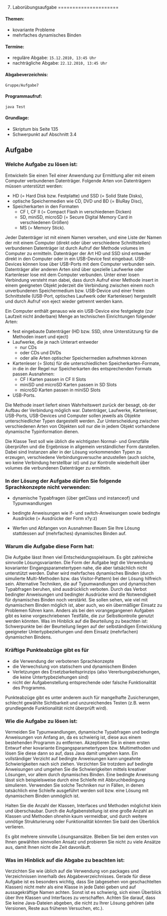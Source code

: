 7. Laborübungsaufgabe
=====================

#### Themen:
- kovariante Probleme
- mehrfaches dynamisches Binden

#### Termine:
- reguläre Abgabe: `15.12.2010, 13:45 Uhr`
- nachträgliche Abgabe: `22.12.2010, 13:45 Uhr`

#### Abgabeverzeichnis:
`Gruppe/Aufgabe7`

#### Programmaufruf:
    
    java Test

#### Grundlage:

- Skriptum bis Seite 135
- Schwerpunkt auf Abschnitt 3.4

## Aufgabe

### Welche Aufgabe zu lösen ist:

Entwickeln Sie einen Teil einer Anwendung zur Ermittlung aller mit einem Computer verbundenen Datenträger. Folgende Arten von Datenträgern müssen unterstützt werden:

- HD (= Hard Disk bzw. Festplatte) und SSD (= Solid State Disks),
- optische Speichermedien wie CD, DVD und BD (= BluRay Disc),
- Speicherkarten in den Formaten
    - CF I, CF II (= Compact Flash in verschiedenen Dicken)
    - SD, miniSD, microSD (= Secure Digital Memory Card in verschiedenen Größen)
    - MS (= Memory Stick).

Jeder Datenträger ist mit einem Namen versehen, und eine Liste der Namen der mit einem Computer (direkt oder über verschiedene Schnittstellen) verbundenen Datenträger ist durch Aufruf der Methode volumes im Computer zu ermitteln.
Datenträger der Art HD und SSD sind entweder direkt in den Computer oder in ein USB-Device fest eingebaut. USB-Devices können lose über USB-Ports mit dem Computer verbunden sein. Datenträger aller anderen Arten sind über spezielle Laufwerke oder Kartenleser lose mit dem Computer verbunden. Unter einer losen Verbindung versteht man dabei, dass durch Aufruf einer Methode insert in einem geeigneten Objekt jederzeit die Verbindung zwischen einem noch unverbundenen Speichermedium bzw. USB-Device und einer freien Schnittstelle (USB-Port, optisches Laufwerk oder Kartenleser) hergestellt und durch Aufruf von eject wieder getrennt werden kann.

Ein Computer enthält genauso wie ein USB-Device eine festgelegte (zur Laufzeit nicht änderbare) Menge an technischen Einrichtungen folgender Arten:

- fest eingebaute Datenträger (HD bzw. SSD, ohne Unterstützung für die Methoden insert und eject)
- Laufwerke, die je nach Unterart entweder 
    - nur CDs 
    - oder CDs und DVDs
    - oder alle Arten optischer Speichermedien
    aufnehmen können
- Kartenleser (= Slots) für die unterschiedlichen Speicherkarten-Formate, in die in der Regel nur Speicherkarten des entsprechenden Formats passen 
    Ausnahmen: 
    - CF I Karten passen in CF II Slots
    - miniSD und microSD Karten passen in SD Slots
    - microSD Karten passen in miniSD Slots
- USB-Ports.

Die Methode insert liefert einen Wahrheitswert zurück der besagt, ob der Aufbau der Verbindung möglich war.
Datenträger, Laufwerke, Kartenleser, USB-Ports, USB-Devices und Computer sollen jeweils als Objekte unterschiedlicher Typen dargestellt werden. Zur Unterscheidung zwischen verschiedenen Arten von Objekten soll nur die in jedem Objekt vorhandene dynamische Typinformation dienen.

Die Klasse Test soll wie üblich die wichtigsten Normal- und Grenzfälle überprüfen und die Ergebnisse in allgemein verständlicher Form darstellen. Dabei sind Instanzen aller in der Lösung vorkommenden Typen zu erzeugen, verschiedene Verbindungsversuche anzustellen (auch solche, wo keine Verbindung herstellbar ist) und zur Kontrolle wiederholt über volumes die verbundenen Datenträger zu ermitteln.

### In der Lösung der Aufgabe dürfen Sie folgende Sprachkonzepte nicht verwenden:

- dynamische Typabfragen
    (über getClass und instanceof) und Typumwandlungen

- bedingte Anweisungen wie if- und switch-Anweisungen sowie bedingte Ausdrücke (= Ausdrücke der Form x?y:z)

- Werfen und Abfangen von Ausnahmen
    Bauen Sie Ihre Lösung stattdessen auf (mehrfaches) dynamisches Binden auf.

### Warum die Aufgabe diese Form hat:

Die Aufgabe lässt Ihnen viel Entscheidungsspielraum. Es gibt zahlreiche sinnvolle Lösungsvarianten. Die Form der Aufgabe legt die Verwendung kovarianter Eingangsparametertypen nahe, die aber tatsächlich nicht unterstützt werden. Daher wird mehrfaches dynamisches Binden (durch simulierte Multi-Methoden bzw. das Visitor-Pattern) bei der Lösung hilfreich sein. Alternative Techniken, die auf Typumwandlungen und dynamischen Typabfragen beruhen, sind ausdrücklich verboten. Durch das Verbot bedingter Anweisungen und bedingter Ausdrücke wird die Notwendigkeit für dynamisches Binden noch verstärkt. Sie sollen sehen, wie viel mit dynamischem Binden möglich ist, aber auch, wo ein übermäßiger Einsatz zu Problemen führen kann. Anders als bei den vorangegangenen Aufgaben gibt es keine vorgeschriebenen Testfälle, die zur Selbstkontrolle genutzt werden könnten.
Was im Hinblick auf die Beurteilung zu beachten ist:
Schwerpunkte bei der Beurteilung liegen auf der selbständigen Entwicklung geeigneter Untertypbeziehungen und dem Einsatz (mehrfachen) dynamischen Bindens.

### Kräftige Punkteabzüge gibt es für

- die Verwendung der verbotenen Sprachkonzepte
- die Verwechslung von statischem und dynamischem Binden
- Verletzungen des Ersetzbarkeitsprinzips (also Vererbungsbeziehungen, die keine Untertypbeziehungen sind)
- nicht der Aufgabenstellung entsprechende oder falsche Funktionalität des Programms.

Punkteabzüge gibt es unter anderem auch für mangelhafte Zusicherungen, schlecht gewählte Sichtbarkeit und unzureichendes Testen (z.B. wenn grundlegende Funktionalität nicht überprüft wird).

### Wie die Aufgabe zu lösen ist:

Vermeiden Sie Typumwandlungen, dynamische Typabfragen und bedingte Anweisungen von Anfang an, da es schwierig ist, diese aus einem bestehenden Programm zu entfernen. Akzeptieren Sie in einem ersten Entwurf eher kovariante Eingangsparametertypen bzw. Multimethoden und lösen Sie diese dann so auf, dass Java damit umgehen kann.
Ein vollständiger Verzicht auf bedingte Anweisungen kann ungeahnte Schwierigkeiten nach sich ziehen. Verzichten Sie trotzdem auf bedingte Anweisungen und umgehen Sie die Schwierigkeiten mittels kreativer Lösungen, vor allem durch dynamisches Binden. Eine bedingte Anweisung lässt sich beispielsweise durch eine Schleife mit Abbruchbedingung simulieren. Verwenden Sie solche Techniken nur in Fällen, in denen tatsächlich eine Schleife ausgeführt werden soll bzw. eine Lösung mit dynamischem Binden unmöglich ist.

Halten Sie die Anzahl der Klassen, Interfaces und Methoden möglichst klein und überschaubar. Durch die Aufgabenstellung ist eine große Anzahl an Klassen und Methoden ohnehin kaum vermeidbar, und durch weitere unnötige Strukturierung oder Funktionalität könnten Sie bald den Überblick verlieren.

Es gibt mehrere sinnvolle Lösungsansätze. Bleiben Sie bei dem ersten von Ihnen gewählten sinnvollen Ansatz und probieren Sie nicht zu viele Ansätze aus, damit Ihnen nicht die Zeit davonläuft.

### Was im Hinblick auf die Abgabe zu beachten ist:
Verzichten Sie wie üblich auf die Verwendung von packages und Verzeichnissen innerhalb des Abgabeverzeichnisses. Gerade für diese Aufgabe ist es besonders wichtig, dass Sie (abgesehen von geschachtelten Klassen) nicht mehr als eine Klasse in jede Datei geben und auf aussagekräftige Namen achten. Sonst ist es schwierig, sich einen Überblick über Ihre Klassen und Interfaces zu verschaffen. Achten Sie darauf, dass Sie keine Java-Dateien abgeben, die nicht zu Ihrer Lösung gehören (alte Versionen, Reste aus früheren Versuchen, etc.).
